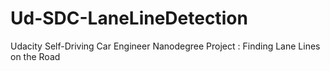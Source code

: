 # Ud-SDC-LaneLineDetection
Udacity Self-Driving Car Engineer Nanodegree Project : Finding Lane Lines on the Road

